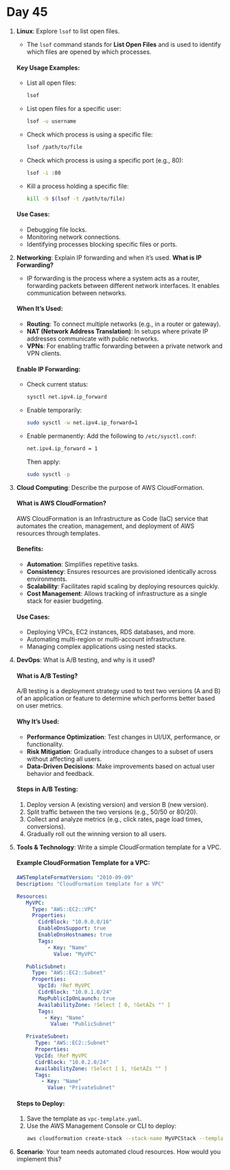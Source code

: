# Day 45

1. **Linux**: Explore `lsof` to list open files.
   * The `lsof` command stands for **List Open Files** and is used to identify which files are opened by which processes.

   #### **Key Usage Examples**:
   - List all open files:
     ```bash
     lsof
     ```
   - List open files for a specific user:
     ```bash
     lsof -u username
     ```
   - Check which process is using a specific file:
     ```bash
     lsof /path/to/file
     ```
   - Check which process is using a specific port (e.g., 80):
     ```bash
     lsof -i :80
     ```
   - Kill a process holding a specific file:
     ```bash
     kill -9 $(lsof -t /path/to/file)
     ```

   #### **Use Cases**:
   - Debugging file locks.
   - Monitoring network connections.
   - Identifying processes blocking specific files or ports.


2. **Networking**: Explain IP forwarding and when it’s used.
   **What is IP Forwarding?**
   - IP forwarding is the process where a system acts as a router, forwarding packets between different network interfaces. It enables communication between networks.

   #### **When It’s Used**:
   - **Routing**: To connect multiple networks (e.g., in a router or gateway).
   - **NAT (Network Address Translation)**: In setups where private IP addresses communicate with public networks.
   - **VPNs**: For enabling traffic forwarding between a private network and VPN clients.

   #### **Enable IP Forwarding**:
   - Check current status:
     ```bash
     sysctl net.ipv4.ip_forward
     ```
   - Enable temporarily:
     ```bash
     sudo sysctl -w net.ipv4.ip_forward=1
     ```
   - Enable permanently:
     Add the following to `/etc/sysctl.conf`:
     ```bash
     net.ipv4.ip_forward = 1
     ```
     Then apply:
     ```bash
     sudo sysctl -p
     ```


3. **Cloud Computing**: Describe the purpose of AWS CloudFormation.
   #### **What is AWS CloudFormation?**
   AWS CloudFormation is an Infrastructure as Code (IaC) service that automates the creation, management, and deployment of AWS resources through templates.

   #### **Benefits**:
   - **Automation**: Simplifies repetitive tasks.
   - **Consistency**: Ensures resources are provisioned identically across environments.
   - **Scalability**: Facilitates rapid scaling by deploying resources quickly.
   - **Cost Management**: Allows tracking of infrastructure as a single stack for easier budgeting.

   #### **Use Cases**:
   - Deploying VPCs, EC2 instances, RDS databases, and more.
   - Automating multi-region or multi-account infrastructure.
   - Managing complex applications using nested stacks.


4. **DevOps**: What is A/B testing, and why is it used?
   #### **What is A/B Testing?**
   A/B testing is a deployment strategy used to test two versions (A and B) of an application or feature to determine which performs better based on user metrics.

   #### **Why It’s Used**:
   - **Performance Optimization**: Test changes in UI/UX, performance, or functionality.
   - **Risk Mitigation**: Gradually introduce changes to a subset of users without affecting all users.
   - **Data-Driven Decisions**: Make improvements based on actual user behavior and feedback.

   #### **Steps in A/B Testing**:
   1. Deploy version A (existing version) and version B (new version).
   2. Split traffic between the two versions (e.g., 50/50 or 80/20).
   3. Collect and analyze metrics (e.g., click rates, page load times, conversions).
   4. Gradually roll out the winning version to all users.


5. **Tools & Technology**: Write a simple CloudFormation template for a VPC.
   #### **Example CloudFormation Template for a VPC**:
    ```yaml
    AWSTemplateFormatVersion: "2010-09-09"
    Description: "CloudFormation template for a VPC"

    Resources:
       MyVPC:
         Type: "AWS::EC2::VPC"
         Properties:
           CidrBlock: "10.0.0.0/16"
           EnableDnsSupport: true
           EnableDnsHostnames: true
           Tags:
              - Key: "Name"
                Value: "MyVPC"

       PublicSubnet:
         Type: "AWS::EC2::Subnet"
         Properties:
           VpcId: !Ref MyVPC
           CidrBlock: "10.0.1.0/24"
           MapPublicIpOnLaunch: true
           AvailabilityZone: !Select [ 0, !GetAZs "" ]
           Tags:
             - Key: "Name"
               Value: "PublicSubnet"

       PrivateSubnet:
          Type: "AWS::EC2::Subnet"
          Properties:
          VpcId: !Ref MyVPC
          CidrBlock: "10.0.2.0/24"
          AvailabilityZone: !Select [ 1, !GetAZs "" ]
          Tags:
            - Key: "Name"
              Value: "PrivateSubnet"
    ```

   #### **Steps to Deploy**:
    1. Save the template as `vpc-template.yaml`.
    2. Use the AWS Management Console or CLI to deploy:
       ```bash
       aws cloudformation create-stack --stack-name MyVPCStack --template-body file://vpc-template.yaml
       ```


6. **Scenario**: Your team needs automated cloud resources. How would you implement this?



